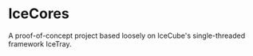 # IceCores
A proof-of-concept project based loosely on IceCube's single-threaded framework IceTray.

